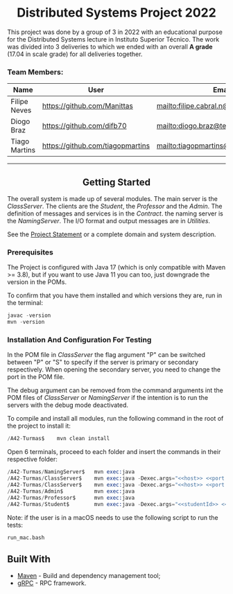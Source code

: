 <h1 align="center">Distributed Systems Project 2022</h1>

This project was done by a group of 3 in 2022 with an educational purpose for the Distributed Systems lecture in Instituto Superior Técnico. The work was divided into 3 deliveries to which we ended with an overall **A grade** (17.04 in scale grade) for all deliveries together.

### Team Members:


| Name          | User                               | Email                                       |
|---------------|------------------------------------|---------------------------------------------|
| Filipe Neves  | <https://github.com/Manittas>      | <mailto:filipe.cabral.n@tecnico.ulisboa.pt> |
| Diogo Braz    | <https://github.com/difb70>        | <mailto:diogo.braz@tecnico.ulisboa.pt>      |
| Tiago Martins | <https://github.com/tiagopmartins> | <mailto:tiagopmartins@tecnico.ulisboa.pt>   |

--------------------------------


<h2 align="center">Getting Started</h2>

The overall system is made up of several modules. The main server is the _ClassServer_. The clients are the _Student_,
the _Professor_ and the _Admin_. The definition of messages and services is in the _Contract_. the naming server 
is the _NamingServer_. The I/O format and output messages are in _Utilities_.

See the [Project Statement](https://github.com/tecnico-distsys/Turmas) or a complete domain and system description.

### Prerequisites

The Project is configured with Java 17 (which is only compatible with Maven >= 3.8), but if you want to use Java 11 you
can too, just downgrade the version in the POMs.

To confirm that you have them installed and which versions they are, run in the terminal:

```s
javac -version
mvn -version
```

### Installation And Configuration For Testing

In the POM file in _ClassServer_ the flag argument "P" can be switched between "P" or "S" to specify if the server is primary or secondary respectively. When opening the secondary server, you need to change the port in the POM file.

The debug argument can be removed from the command arguments int the POM files of _ClassServer_ or _NamingServer_ if the intention is to run the servers with the debug mode deactivated.

To compile and install all modules, run the following command in the root of the project to install it:

```s
/A42-Turmas$    mvn clean install
```

Open 6 terminals, proceed to each folder and insert the commands in their respective folder:

```s
/A42-Turmas/NamingServer$   mvn exec:java
/A42-Turmas/ClassServer$    mvn exec:java -Dexec.args="<<host>> <<port for server P>> P <<debug flag if wanted>>"
/A42-Turmas/ClassServer$    mvn exec:java -Dexec.args="<<host>> <<port for server S>> S <<debug flag if wanted>>"
/A42-Turmas/Admin$          mvn exec:java
/A42-Turmas/Professor$      mvn exec:java    
/A42-Turmas/Student$        mvn exec:java -Dexec.args="<<studentId>> <<studentName>>"
```

Note: if the user is in a macOS needs to use the following script to run the tests:

```s
run_mac.bash
```

## Built With

* [Maven](https://maven.apache.org/) - Build and dependency management tool;
* [gRPC](https://grpc.io/) - RPC framework.
